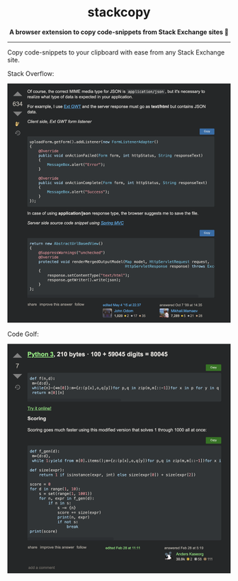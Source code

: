 <h1 align="center">stackcopy</h1>

<div align="center">
  <strong>A browser extension to copy code-snippets from Stack Exchange sites 🔖</strong>
</div>

_______________________________________________________

Copy code-snippets to your clipboard with ease from any Stack Exchange site.

Stack Overflow:

![Screenshot](screenshots/stackoverflow.png)

Code Golf:

![Screenshot](screenshots/codegolf.png)
